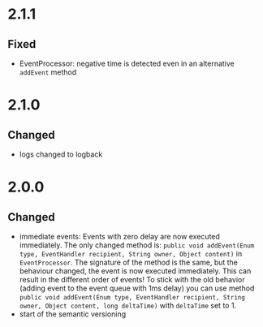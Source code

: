 # 2.1.1
## Fixed
- EventProcessor: negative time is detected even in an alternative `addEvent` method

# 2.1.0

## Changed
- logs changed to logback

# 2.0.0

## Changed
- immediate events: Events with zero delay are now executed immediately. The only changed method is: 
`public void addEvent(Enum type, EventHandler recipient, String owner, Object content)` in `EventProcessor`. 
The signature of the method is the same, but the behaviour changed, the event is now executed immediately.
This can result in the different order of events! To stick with the old behavior 
(adding event to the event queue with 1ms delay) you can use method 
`public void addEvent(Enum type, EventHandler recipient, String owner, Object content, long deltaTime)` with
`deltaTime` set to 1.
- start of the semantic versioning
